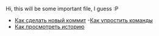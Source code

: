 Hi, this will be some important file, I guess :P

- [Как сделать новый коммит](./commit_help.md)
-[Как упростить команды](./alias_help.md)
- [Как просмотреть историю](./log_help.md)
